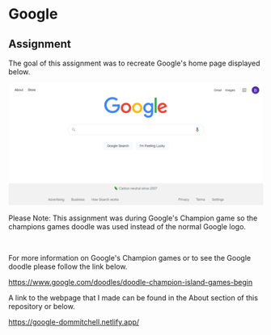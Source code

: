 # Google

## Assignment

The goal of this assignment was to recreate Google's home page displayed below.

![image of My webpage](././images/mypage.png)

Please Note: This assignment was during Google's Champion game so the champions games doodle was used instead of the normal Google logo.

</br>

For more information on Google's Champion games or to see the Google doodle please follow the link below.

https://www.google.com/doodles/doodle-champion-island-games-begin

A link to the webpage that I made can be found in the About section of this repository or below.

https://google-dommitchell.netlify.app/
